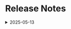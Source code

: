 # Release Notes

<details>
  <summary>2025-05-13</summary>

## Infrastructure Changes

NA

## Content Changes

- **Change**:
    - Updated lab guide with multiple screenshots, as there were UI changes in Azure OpenAI.
    - **Getting started page** updated with new CloudLabs UI changes.

## Screenshot Updates

- **Change**: Screenshots are up-to-date.

## Testing Notes

- **Testing Date**: 2025-05-13

